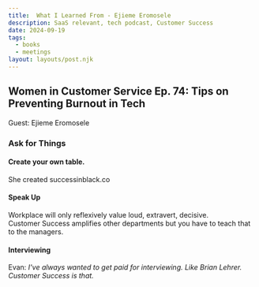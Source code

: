 ```yaml
---
title:  What I Learned From - Ejieme Eromosele
description: SaaS relevant, tech podcast, Customer Success
date: 2024-09-19
tags:
  - books
  - meetings
layout: layouts/post.njk
---
```


## Women in Customer Service Ep. 74: Tips on Preventing Burnout in Tech  
Guest: Ejieme Eromosele 

### Ask for Things

#### Create your own table.  
She created successinblack.co    
  
#### Speak Up
Workplace will only reflexively value loud, extravert, decisive.  
Customer Success amplifies other departments but you have to teach that to the managers.  

#### Interviewing  
Evan: *I've always wanted to get paid for interviewing. Like Brian Lehrer. Customer Success is that.*   

 